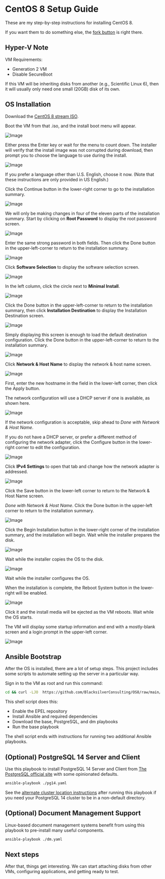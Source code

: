 # CentOS 8 Setup Guide
These are my step-by-step instructions for installing CentOS 8.

If you want them to do something else, the [fork button](https://github.com/BlacksilverConsulting/OS8) is right there.

## Hyper-V Note

VM Requirements:
- Generation 2 VM
- Disable SecureBoot

If this VM will be inheriting disks from another (e.g., Scientific Linux 6), then it will usually only need one small (20GB) disk of its own.

## OS Installation

Download the [CentOS 8 stream ISO](https://mirrors.ocf.berkeley.edu/centos/8-stream/BaseOS/x86_64/os/images/install.img).

Boot the VM from that .iso, and the install boot menu will appear.

![Image](/images/01-InstallerBoot.png)

Either press the Enter key or wait for the menu to count down. The installer will verify that the install image was not corrupted during download, then prompt you to choose the language to use during the install.

![Image](/images/02-InstallLanguage.png)

If you prefer a language other than U.S. English, choose it now. (Note that these instructions are only provided in US English.)

Click the Continue button in the lower-right corner to go to the installation summary.

![Image](/images/03-InstallMenu1.png)

We will only be making changes in four of the eleven parts of the installation summary. Start by clicking on **Root Password** to display the root password screen.

![Image](/images/04-RootPassword1.png)

Enter the same strong password in both fields. Then click the Done button in the upper-left-corner to return to the installation summary.

![Image](/images/06-InstallMenu2.png)

Click **Software Selection** to display the software selection screen.

![Image](/images/07-InstallType1.png)

In the left column, click the circle next to **Minimal Install**.

![Image](/images/08-InstallType2.png)

Click the Done button in the upper-left-corner to return to the installation summary, then click **Installation Destination** to display the Installation Destination screen.

![Image](/images/10-Destination.png)

Simply displaying this screen is enough to load the default destination configuration. Click the Done button in the upper-left-corner to return to the installation summary.

![Image](/images/11-InstallMenu4.png)

Click **Network & Host Name** to display the network & host name screen.

![Image](/images/12-Network1.png)

First, enter the new hostname in the field in the lower-left corner, then click the Apply button.

The network configuration will use a DHCP server if one is available, as shown here.

![Image](/images/13-Network2.png)

If the network configuration is acceptable, skip ahead to _Done with Network & Host Name_.

If you do not have a DHCP server, or prefer a different method of configuring the network adapter, click the Configure button in the lower-right corner to edit the configuration.

![Image](/images/14-NetworkAdapter1.png)

Click **IPv4 Settings** to open that tab and change how the network adapter is addressed.

![Image](/images/15-NetworkAdapter2.png)

Click the Save button in the lower-left corner to return to the Network & Host Name screen.

_Done with Network & Host Name_. Click the Done button in the upper-left corner to return to the installation summary.

![Image](/images/17-InstallMenu5.png)

Click the Begin Installation button in the lower-right corner of the installation summary, and the installation will begin. Wait while the installer prepares the disk.

![Image](/images/19-InstallProgress2.png)

Wait while the installer copies the OS to the disk.

![Image](/images/20-InstallProgress3.png)

Wait while the installer configures the OS.

When the installation is complete, the Reboot System button in the lower-right will be enabled.

![Image](/images/21-InstallComplete.png)

Click it and the install media will be ejected as the VM reboots. Wait while the OS starts. 

The VM will display some startup information and end with a mostly-blank screen and a login prompt in the upper-left corner.

![Image](/images/22-OSLoginPrompt.png)

## Ansible Bootstrap

After the OS is installed, there are a lot of setup steps. This project includes some scripts to automate setting up the server in a particular way.

Sign in to the VM as root and run this command:

```bash
cd && curl -LJO  https://github.com/BlacksilverConsulting/OS8/raw/main/start.sh && bash start.sh
```

This shell script does this:
- Enable the EPEL repository
- Install Ansible and required dependencies
- Download the base, PostgreSQL, and dm playbooks
- Run the base playbook

The shell script ends with instructions for running two additional Ansible playbooks.

## (Optional) PostgreSQL 14 Server and Client

Use this playbook to install PostgreSQL 14 Server and Client from [The PostgreSQL official site](https://www.postgresql.org/) with some opinionated defaults.

```bash
ansible-playbook ./pg14.yaml
```

See the [alternate cluster location instructions](https://gist.github.com/BlacksilverConsulting/cf4789bb2457ca4f56f65d4ebad5c9ab) after running this playbook if you need your PostgreSQL 14 cluster to be in a non-default directory.

## (Optional) Document Management Support
 
Linux-based document management systems benefit from using this playbook to pre-install many useful components.

```bash
ansible-playbook ./dm.yaml
```

## Next steps

After that, things get interesting. We can start attaching disks from other VMs, configuring applications, and getting ready to test.
